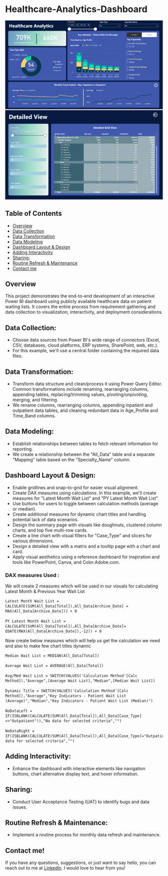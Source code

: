 # Healthcare-Analytics-Dashboard
![Screenshot of Summary Page from my Dashboard](https://github.com/amasnaoui/Healthcare-Analytics/blob/master/Reports/Summary%20Page.png)
![Screenshot of Deitail Page from my Dashboard](https://github.com/amasnaoui/Healthcare-Analytics/blob/master/Reports/Detail%20Page.png)

## Table of Contents
- [Overview](#Overview)
- [Data Collection](#data-collection)
- [Data Transformation](#Data-transformation)
- [Data Modeling](#Data-Modeling)
- [Dashboard Layout & Design](#dashboard-layout--design)
- [Adding Interactivity](#adding-interactivity)
- [Sharing:](#Sharing)
- [Routine Refresh & Maintenance](#routine-refresh--maintenance)
- [Contact me](#contact-me)

## Overview

This project demonstrates the end-to-end development of an interactive Power BI dashboard using publicly available healthcare data on patient waiting lists. It covers the entire process from requirement gathering and data collection to visualization, interactivity, and deployment considerations.

## Data Collection:
- Choose data sources from Power BI's wide range of connectors (Excel, CSV, databases, cloud platforms, ERP systems, SharePoint, web, etc.).
- For this example, we'll use a central folder containing the required data files.
## Data Transformation:
- Transform data structure and clean/process it using Power Query Editor. Common transformations include renaming, rearranging columns, appending tables, replacing/trimming values, pivoting/unpivoting, merging, and filtering.
- We rename columns, rearranging columns, appending inpatient and outpatient data tables, and cleaning redundant data in Age_Profile and Time_Band columns.
## Data Modeling:
- Establish relationships between tables to fetch relevant information for reporting.
- We create a relationship between the "All_Data" table and a separate "Mapping" table based on the "Specialty_Name" column.
## Dashboard Layout & Design:
- Enable gridlines and snap-to-grid for easier visual alignment.
- Create DAX measures using calculations. In this example, we'll create measures for "Latest Month Wait List" and "PY Latest Month Wait List".
- Use buttons for users to toggle between calculation methods (average or median).
- Create additional measures for dynamic chart titles and handling potential lack of data scenarios.
- Design the summary page with visuals like doughnuts, clustered column charts, and top five multi-row cards.
- Create a line chart with visual filters for "Case_Type" and slicers for various dimensions.
- Design a detailed view with a matrix and a tooltip page with a chart and card.
- Apply visual aesthetics using a reference dashboard for inspiration and tools like PowerPoint, Canva, and Color.Adobe.com.
### DAX measures Used :
We will create 2 measures which will be used in our visuals for calculating Latest Month & Previous Year Wait List
```
Latest Month Wait List = CALCULATE(SUM(All_Data[Total]),All_Data[Archive_Date] = MAX(All_Data[Archive_Date])) + 0

PY Latest Month Wait List = CALCULATE(SUM(All_Data[Total]),All_Data[Archive_Date]= EDATE(MAX(All_Data[Archive_Date]),-12)) + 0
```
Now create below measures which will help us get the calculation we need and also to make few chart titles dynamic
```
Median Wait List = MEDIAN(All_Data[Total]) 

Average Wait List = AVERAGE(All_Data[Total]) 

Avg/Med Wait List = SWITCH(VALUES('Calculation Method'[Calc Method]),"Average",[Average Wait List],"Median",[Median Wait List]) 

Dynamic Title = SWITCH(VALUES('Calculation Method'[Calc Method]),"Average","Key Indicators - Patient Wait List (Average)","Median","Key Indicators - Patient Wait List (Median)") 

NoDataLeft = IF(ISBLANK(CALCULATE(SUM(All_Data[Total]),All_Data[Case_Type]<>"Outpatient")),"No data for selected criteria","")  

NoDataRight = IF(ISBLANK(CALCULATE(SUM(All_Data[Total]),All_Data[Case_Type]="Outpatient")),"No data for selected criteria","")  
```
## Adding Interactivity:
- Enhance the dashboard with interactive elements like navigation buttons, chart alternative display text, and hover information.
## Sharing:
- Conduct User Acceptance Testing (UAT) to identify bugs and data issues.
## Routine Refresh & Maintenance:
- Implement a routine process for monthly data refresh and maintenance.
## Contact me!
If you have any questions, suggestions, or just want to say hello, you can reach out to me at [LinkedIn](https://www.linkedin.com/in/abdelghani-masnaoui/). I would love to hear from you!
